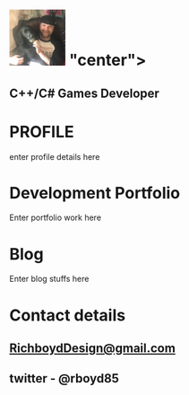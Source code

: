 
#                                                             <p align=  "Richard Boyd Portfolio" > <img src="oreo.jpg" width="100">    "center"> 
  
##                                                                  C++/C# Games Developer
  





# PROFILE

enter profile details here

# Development Portfolio

Enter portfolio work here

# Blog

Enter blog stuffs here

# Contact details

## RichboydDesign@gmail.com 
## twitter - @rboyd85

